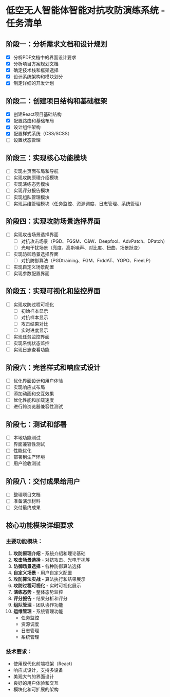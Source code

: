 # 低空无人智能体智能对抗攻防演练系统 - 任务清单

## 阶段一：分析需求文档和设计规划
- [x] 分析PDF文档中的界面设计要求
- [x] 分析项目方案规划文档
- [x] 确定技术栈和框架选择
- [x] 设计系统架构和模块划分
- [x] 制定详细的开发计划

## 阶段二：创建项目结构和基础框架
- [x] 创建React项目基础结构
- [x] 配置路由和基础布局
- [x] 设计组件架构
- [x] 配置样式系统（CSS/SCSS）
- [ ] 设置状态管理

## 阶段三：实现核心功能模块
- [ ] 实现主页面布局和导航
- [ ] 实现攻防原理介绍模块
- [ ] 实现演练态势模块
- [ ] 实现评分报告模块
- [ ] 实现组队管理模块
- [ ] 实现运维管理模块（任务监控、资源调度、日志管理、系统管理）

## 阶段四：实现攻防场景选择界面
- [ ] 实现攻击场景选择界面
  - [ ] 对抗攻击场景（PGD、FGSM、C&W、Deepfool、AdvPatch、DPatch）
  - [ ] 光电干扰场景（亮度、高斯噪声、对比度、扭曲、场景跃变）
- [ ] 实现防御场景选择界面
  - [ ] 对抗防御算法（PGDtraining、FGM、FrddAT、YOPO、FreeLP）
- [ ] 实现自定义场景配置
- [ ] 实现参数配置界面

## 阶段五：实现可视化和监控界面
- [ ] 实现攻防过程可视化
  - [ ] 初始样本显示
  - [ ] 对抗样本显示
  - [ ] 攻击结果对比
  - [ ] 实时进度显示
- [ ] 实现任务监控界面
- [ ] 实现系统状态监控
- [ ] 实现日志查看功能

## 阶段六：完善样式和响应式设计
- [ ] 优化界面设计和用户体验
- [ ] 实现响应式布局
- [ ] 添加动画和交互效果
- [ ] 优化性能和加载速度
- [ ] 进行跨浏览器兼容性测试

## 阶段七：测试和部署
- [ ] 本地功能测试
- [ ] 界面兼容性测试
- [ ] 性能优化
- [ ] 部署到生产环境
- [ ] 用户验收测试

## 阶段八：交付成果给用户
- [ ] 整理项目文档
- [ ] 准备演示材料
- [ ] 交付最终成果

## 核心功能模块详细要求

### 主要功能模块：
1. **攻防原理介绍** - 系统介绍和理论基础
2. **攻击场景选择** - 对抗攻击、光电干扰等
3. **防御场景选择** - 各种防御算法选择
4. **自定义场景** - 用户自定义配置
5. **攻防算法实战** - 算法执行和结果展示
6. **攻防过程可视化** - 实时可视化展示
7. **演练态势** - 整体态势监控
8. **评分报告** - 结果分析和评分
9. **组队管理** - 团队协作功能
10. **运维管理** - 系统管理功能
    - 任务监控
    - 资源调度
    - 日志管理
    - 系统管理

### 技术要求：
- 使用现代化前端框架（React）
- 响应式设计，支持多设备
- 美观大气的界面设计
- 良好的用户体验和交互
- 模块化和可扩展的架构


